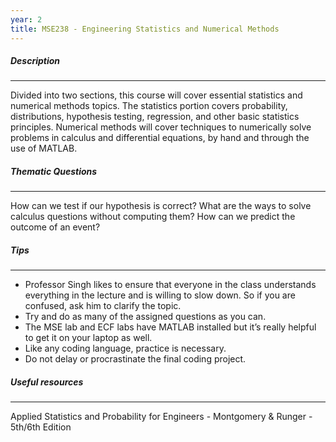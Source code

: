 ```yaml
---
year: 2
title: MSE238 - Engineering Statistics and Numerical Methods
---
```


##### Description

* * *


Divided into two sections, this course will cover essential statistics and numerical methods topics. The statistics portion covers probability, distributions, hypothesis testing, regression, and other basic statistics principles. Numerical methods will cover techniques to numerically solve problems in calculus and differential equations, by hand and through the use of MATLAB.

##### Thematic Questions

* * *


How can we test if our hypothesis is correct?
What are the ways to solve calculus questions without computing them?
How can we predict the outcome of an event?

##### Tips

* * *


  -   Professor Singh likes to ensure that everyone in the class understands everything in the lecture and is willing to slow down.  So if you are confused, ask him to clarify the topic.
  -   Try and do as many of the assigned questions as you can.  
  -   The MSE lab and ECF labs have MATLAB installed but it’s really helpful to get it on your laptop as well.
  -   Like any coding language, practice is necessary.  
  -   Do not delay or procrastinate the final coding project. 

##### Useful resources

* * *


Applied Statistics and Probability for Engineers - Montgomery &amp; Runger - 5th/6th Edition
